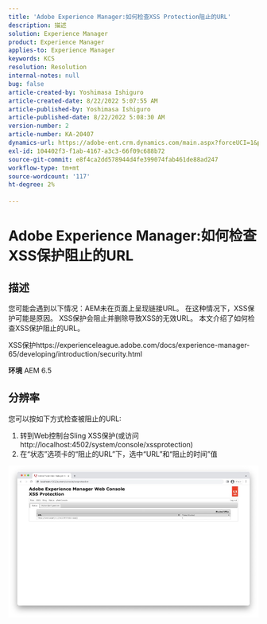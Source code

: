 ```yaml
---
title: 'Adobe Experience Manager:如何检查XSS Protection阻止的URL'
description: 描述
solution: Experience Manager
product: Experience Manager
applies-to: Experience Manager
keywords: KCS
resolution: Resolution
internal-notes: null
bug: false
article-created-by: Yoshimasa Ishiguro
article-created-date: 8/22/2022 5:07:55 AM
article-published-by: Yoshimasa Ishiguro
article-published-date: 8/22/2022 5:08:30 AM
version-number: 2
article-number: KA-20407
dynamics-url: https://adobe-ent.crm.dynamics.com/main.aspx?forceUCI=1&pagetype=entityrecord&etn=knowledgearticle&id=c3e6e460-d821-ed11-b83e-0022480866ad
exl-id: 104402f3-f1ab-4167-a3c3-66f09c688b72
source-git-commit: e8f4ca2dd578944d4fe399074fab461de88ad247
workflow-type: tm+mt
source-wordcount: '117'
ht-degree: 2%

---
```


# Adobe Experience Manager:如何检查XSS保护阻止的URL

## 描述


您可能会遇到以下情况：AEM未在页面上呈现链接URL。 在这种情况下，XSS保护可能是原因。 XSS保护会阻止并删除导致XSS的无效URL。
本文介绍了如何检查XSS保护阻止的URL。

XSS保护https://experienceleague.adobe.com/docs/experience-manager-65/developing/introduction/security.html

<b>环境</b>
AEM 6.5


## 分辨率


您可以按如下方式检查被阻止的URL:
1. 转到Web控制台Sling XSS保护(或访问http://localhost:4502/system/console/xssprotection)
2. 在“状态”选项卡的“阻止的URL”下，选中“URL”和“阻止的时间”值

![](assets/c1d7a6cc-d521-ed11-b83e-0022480866ad.png)
